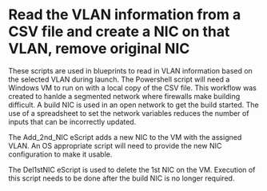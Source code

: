 # Read the VLAN information from a CSV file and create a NIC on that VLAN, remove original NIC

These scripts are used in blueprints to read in VLAN information based on the selected VLAN during launch.  The Powershell script will need a Windows VM to run on with a local copy of the CSV file.  This workflow was created to hanlde a segmented network where firewalls make building difficult.  A build NIC is used in an open network to get the build started.  The use of a spreadsheet to set the network variables reduces the number of inputs that can be incorrectly updated.

The Add_2nd_NIC eScript adds a new NIC to the VM with the assigned VLAN.  An OS appropriate script will need to provide the new NIC configuration to make it usable.

The Del1stNIC eScript is used to delete the 1st NIC on the VM. Execution of this script needs to be done after the build NIC is no longer required.

